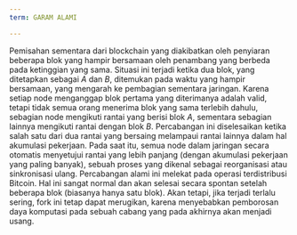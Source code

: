 ```yaml
---
term: GARAM ALAMI

---
```

Pemisahan sementara dari blockchain yang diakibatkan oleh penyiaran beberapa blok yang hampir bersamaan oleh penambang yang berbeda pada ketinggian yang sama. Situasi ini terjadi ketika dua blok, yang ditetapkan sebagai $A$ dan $B$, ditemukan pada waktu yang hampir bersamaan, yang mengarah ke pembagian sementara jaringan. Karena setiap node menganggap blok pertama yang diterimanya adalah valid, tetapi tidak semua orang menerima blok yang sama terlebih dahulu, sebagian node mengikuti rantai yang berisi blok $A$, sementara sebagian lainnya mengikuti rantai dengan blok $B$. Percabangan ini diselesaikan ketika salah satu dari dua rantai yang bersaing melampaui rantai lainnya dalam hal akumulasi pekerjaan. Pada saat itu, semua node dalam jaringan secara otomatis menyetujui rantai yang lebih panjang (dengan akumulasi pekerjaan yang paling banyak), sebuah proses yang dikenal sebagai reorganisasi atau sinkronisasi ulang. Percabangan alami ini melekat pada operasi terdistribusi Bitcoin. Hal ini sangat normal dan akan selesai secara spontan setelah beberapa blok (biasanya hanya satu blok). Akan tetapi, jika terjadi terlalu sering, fork ini tetap dapat merugikan, karena menyebabkan pemborosan daya komputasi pada sebuah cabang yang pada akhirnya akan menjadi usang.
